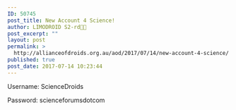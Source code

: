 ```yaml
---
ID: 50745
post_title: New Account 4 Science!
author: LIMODROID S2-rd🔭🔬
post_excerpt: ""
layout: post
permalink: >
  http://allianceofdroids.org.au/aod/2017/07/14/new-account-4-science/
published: true
post_date: 2017-07-14 10:23:44
---
```

Username: ScienceDroids

Password: scienceforumsdotcom